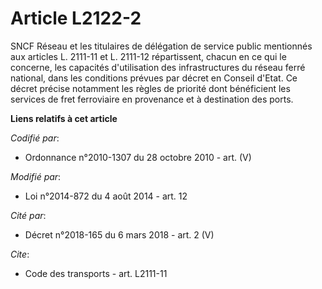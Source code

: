 # Article L2122-2

SNCF Réseau et les titulaires de délégation de service public mentionnés aux articles L. 2111-11 et L. 2111-12 répartissent,
chacun en ce qui le concerne, les capacités d'utilisation des infrastructures du réseau ferré national, dans les conditions
prévues par décret en Conseil d'Etat. Ce décret précise notamment les règles de priorité dont bénéficient les services de
fret ferroviaire en provenance et à destination des ports.

**Liens relatifs à cet article**

_Codifié par_:

  - Ordonnance n°2010-1307 du 28 octobre 2010 - art. (V)

_Modifié par_:

  - Loi n°2014-872 du 4 août 2014 - art. 12

_Cité par_:

  - Décret n°2018-165 du 6 mars 2018 - art. 2 (V)

_Cite_:

  - Code des transports - art. L2111-11

